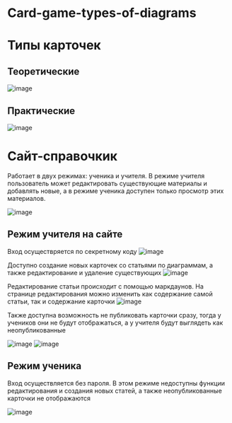 # Card-game-types-of-diagrams

# Типы карточек

## Теоретические

![image](https://github.com/user-attachments/assets/38f012de-235b-41bd-9194-f43aa917b11e)

## Практические

![image](https://github.com/user-attachments/assets/5e1af3d6-b32d-4972-8234-7d547380fd1a)


# Сайт-справочкик
Работает в двух режимах: ученика и учителя. В режиме учителя пользователь может редактировать существующие материалы и добавлять новые, а в режиме ученика доступен только просмотр этих материалов.

![image](https://github.com/user-attachments/assets/58d47b5f-1990-4f8f-9ca6-ac1b8196f545)

## Режим учителя на сайте
Вход осуществряется по секретному коду
![image](https://github.com/user-attachments/assets/9c163f28-08ae-49eb-8a8d-83fadcca5e6f)

Доступно создание новых карточек со статьями по диаграммам, а также редактирование и удаление существующих 
![image](https://github.com/user-attachments/assets/70e4af1d-688a-4913-acdc-631530154678)

Редактирование статьи происходит с помощью маркдаунов. На странице редактирования можно изменить как содержание самой статьи, так и содержание карточки
![image](https://github.com/user-attachments/assets/85d1b448-669e-4121-a29b-06ec551f63fb)

Также доступна возможность не публиковать карточки сразу, тогда у учеников они не будут отображаться, а у учителя будут выглядеть как неопубликованные


![image](https://github.com/user-attachments/assets/6e397b82-b937-4623-a8a7-c8d32bcf2ebe)
![image](https://github.com/user-attachments/assets/d3ec8448-3995-406c-8c8c-256dc948b31d)


## Режим ученика
Вход осуществляется без пароля. В этом режиме недоступны функции редактирования и создания новых статей, а также неопубликованные карточки не отображаются

![image](https://github.com/user-attachments/assets/f4acc8bc-a7fc-43d5-90d9-53b6b2f5b9a5)
